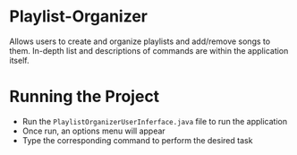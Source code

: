 # Playlist-Organizer
Allows users to create and organize playlists and add/remove songs to them. In-depth list and descriptions of commands are within the application itself.

# Running the Project
- Run the `PlaylistOrganizerUserInferface.java` file to run the application
- Once run, an options menu will appear
- Type the corresponding command to perform the desired task
